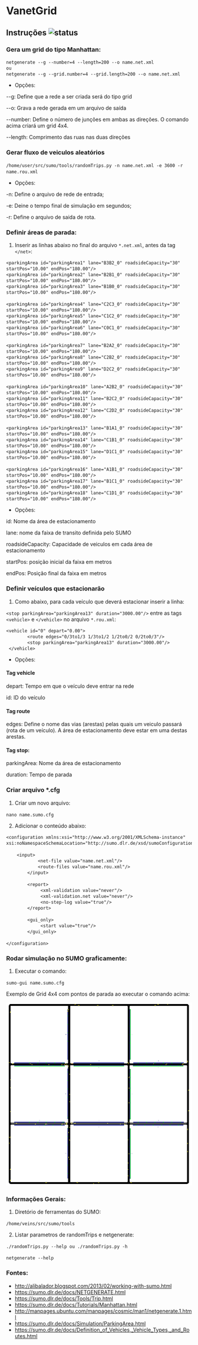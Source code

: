 # VanetGrid

## Instruções ![status](https://img.shields.io/readthedocs/pip.svg)

### Gera um grid do tipo Manhattan:

```
netgenerate --g --number=4 --length=200 --o name.net.xml
ou 
netgenerate --g --grid.number=4 --grid.length=200 --o name.net.xml
```

* Opções:

--g: Define que a rede a ser criada será do tipo grid

--o: Grava a rede gerada em um arquivo de saída

--number: Define o número de junções em ambas as direções. O comando acima criará um grid 4x4.

--length: Comprimento das ruas nas duas direções


### Gerar fluxo de veiculos aleatórios

`/home/user/src/sumo/tools/randomTrips.py -n name.net.xml -e 3600 -r name.rou.xml`

* Opções:

-n: Define o arquivo de rede de entrada;

-e: Deine o tempo final de simulação em segundos;

-r: Define o arquivo de saida de rota.

### Definir áreas de parada:

1. Inserir as linhas abaixo no final do arquivo `*.net.xml`, antes da tag `</net>`:

```
<parkingArea id="parkingArea1" lane="B3B2_0" roadsideCapacity="30" startPos="10.00" endPos="180.00"/>
<parkingArea id="parkingArea2" lane="B2B1_0" roadsideCapacity="30" startPos="10.00" endPos="180.00"/>
<parkingArea id="parkingArea3" lane="B1B0_0" roadsideCapacity="30" startPos="10.00" endPos="180.00"/>

<parkingArea id="parkingArea4" lane="C2C3_0" roadsideCapacity="30" startPos="10.00" endPos="180.00"/>
<parkingArea id="parkingArea5" lane="C1C2_0" roadsideCapacity="30" startPos="10.00" endPos="180.00"/>
<parkingArea id="parkingArea6" lane="C0C1_0" roadsideCapacity="30" startPos="10.00" endPos="180.00"/>

<parkingArea id="parkingArea7" lane="B2A2_0" roadsideCapacity="30" startPos="10.00" endPos="180.00"/>
<parkingArea id="parkingArea8" lane="C2B2_0" roadsideCapacity="30" startPos="10.00" endPos="180.00"/>
<parkingArea id="parkingArea9" lane="D2C2_0" roadsideCapacity="30" startPos="10.00" endPos="180.00"/>

<parkingArea id="parkingArea10" lane="A2B2_0" roadsideCapacity="30" startPos="10.00" endPos="180.00"/>
<parkingArea id="parkingArea11" lane="B2C2_0" roadsideCapacity="30" startPos="10.00" endPos="180.00"/>
<parkingArea id="parkingArea12" lane="C2D2_0" roadsideCapacity="30" startPos="10.00" endPos="180.00"/>

<parkingArea id="parkingArea13" lane="B1A1_0" roadsideCapacity="30" startPos="10.00" endPos="180.00"/>
<parkingArea id="parkingArea14" lane="C1B1_0" roadsideCapacity="30" startPos="10.00" endPos="180.00"/>
<parkingArea id="parkingArea15" lane="D1C1_0" roadsideCapacity="30" startPos="10.00" endPos="180.00"/>

<parkingArea id="parkingArea16" lane="A1B1_0" roadsideCapacity="30" startPos="10.00" endPos="180.00"/>
<parkingArea id="parkingArea17" lane="B1C1_0" roadsideCapacity="30" startPos="10.00" endPos="180.00"/>
<parkingArea id="parkingArea18" lane="C1D1_0" roadsideCapacity="30" startPos="10.00" endPos="180.00"/>
```

* Opções:

id: Nome da área de estacionamento

lane: nome da faixa de transito definida pelo SUMO

roadsideCapacity: Capacidade de veiculos em cada área de estacionamento

startPos: posição inicial da faixa em metros

endPos: Posição final da faixa em metros

### Definir veículos que estacionarão

1. Como abaixo, para cada veículo que deverá estacionar inserir a linha:

`<stop parkingArea="parkingArea13" duration="3000.00"/>` entre as tags `<vehicle>` e `</vehicle>` no arquivo `*.rou.xml`:

```
<vehicle id="0" depart="0.00">
        <route edges="0/3to1/3 1/3to1/2 1/2to0/2 0/2to0/3"/>
        <stop parkingArea="parkingArea13" duration="3000.00"/>
 </vehicle>
 ```
 
* Opções:

#### Tag vehicle

depart: Tempo em que o veículo deve entrar na rede

id: ID do veículo

#### Tag route

edges: Define o nome das vias (arestas) pelas quais um veiculo passará (rota de um veículo). A área de estacionamento deve estar em uma destas arestas.

#### Tag stop:

parkingArea: Nome da área de estacionamento

duration: Tempo de parada

### Criar arquivo *.cfg

1. Criar um novo arquivo:

`nano name.sumo.cfg`

2. Adicionar o conteúdo abaixo:

```
<configuration xmlns:xsi="http://www.w3.org/2001/XMLSchema-instance" xsi:noNamespaceSchemaLocation="http://sumo.dlr.de/xsd/sumoConfiguration.xsd">
      
	<input>
            <net-file value="name.net.xml"/>
            <route-files value="name.rou.xml"/>
        </input>

        <report>
             <xml-validation value="never"/>
             <xml-validation.net value="never"/>
             <no-step-log value="true"/>
        </report>

        <gui_only>
             <start value="true"/>
        </gui_only>

</configuration>
```

### Rodar simulação no SUMO graficamente:

1. Executar o comando:

`sumo-gui name.sumo.cfg`

Exemplo de Grid 4x4 com pontos de parada ao executar o comando acima:

![Grid 4x4 com paradas](https://github.com/cairoapcampos/VanetGrid/raw/master/Grid4x4.png)

### Informações Gerais:

1. Diretório de ferramentas do SUMO:

`/home/veins/src/sumo/tools`

2. Listar parametros de randomTrips e netgenerate:

`./randomTrips.py --help ou ./randomTrips.py -h`

`netgenerate --help`


### Fontes:

* http://alibalador.blogspot.com/2013/02/working-with-sumo.html
* https://sumo.dlr.de/docs/NETGENERATE.html
* https://sumo.dlr.de/docs/Tools/Trip.html
* https://sumo.dlr.de/docs/Tutorials/Manhattan.html
* http://manpages.ubuntu.com/manpages/cosmic/man1/netgenerate.1.html
* https://sumo.dlr.de/docs/Simulation/ParkingArea.html
* https://sumo.dlr.de/docs/Definition_of_Vehicles,_Vehicle_Types,_and_Routes.html
